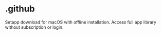 # .github
Setapp download for macOS with offline installation. Access full app library without subscription or login.

